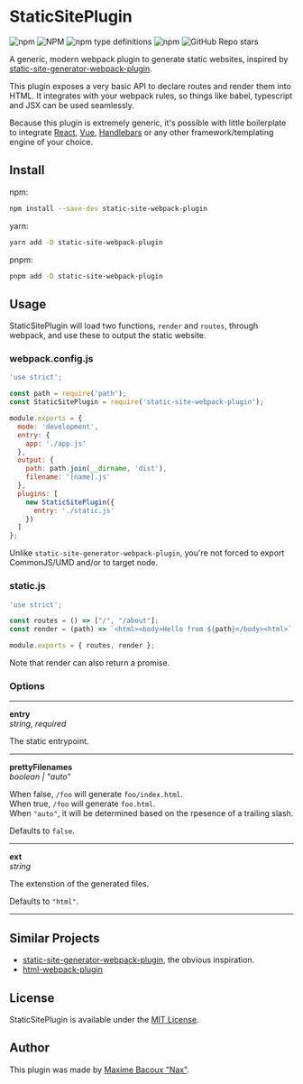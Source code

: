 # StaticSitePlugin

![npm](https://img.shields.io/npm/v/static-site-webpack-plugin)
![NPM](https://img.shields.io/npm/l/static-site-webpack-plugin)
![npm type definitions](https://img.shields.io/npm/types/static-site-webpack-plugin)
![npm](https://img.shields.io/npm/dt/static-site-webpack-plugin)
![GitHub Repo stars](https://img.shields.io/github/stars/Nax/static-site-webpack-plugin)

A generic, modern webpack plugin to generate static websites, inspired by [static-site-generator-webpack-plugin](https://github.com/markdalgleish/static-site-generator-webpack-plugin).

This plugin exposes a very basic API to declare routes and render them into HTML. It integrates with your webpack rules, so things like babel, typescript and JSX can be used seamlessly.

Because this plugin is extremely generic, it's possible with little boilerplate to integrate [React](https://fr.reactjs.org/), [Vue](https://vuejs.org/), [Handlebars](https://handlebarsjs.com/) or any other framework/templating engine of your choice.

## Install

npm:
```sh
npm install --save-dev static-site-webpack-plugin
```

yarn:
```sh
yarn add -D static-site-webpack-plugin
```

pnpm:
```sh
pnpm add -D static-site-webpack-plugin
```

## Usage

StaticSitePlugin will load two functions, `render` and `routes`, through webpack, and use these to output the static website.

### webpack.config.js

```js
'use strict';

const path = require('path');
const StaticSitePlugin = require('static-site-webpack-plugin');

module.exports = {
  mode: 'development',
  entry: {
    app: './app.js'
  },
  output: {
    path: path.join(__dirname, 'dist'),
    filename: '[name].js'
  },
  plugins: [
    new StaticSitePlugin({
      entry: './static.js'
    })
  ]
};
```

Unlike `static-site-generator-webpack-plugin`, you're not forced to export CommonJS/UMD and/or to target node.

### static.js

```js
'use strict';

const routes = () => ["/", "/about"];
const render = (path) => `<html><body>Hello from ${path}</body><html>`;

module.exports = { routes, render };
```

Note that render can also return a promise.

### Options

---

**entry**  
*string, required*  

The static entrypoint.

---
**prettyFilenames**  
*boolean | "auto"*  

When false, `/foo` will generate `foo/index.html`.  
When true, `/foo` will generate `foo.html`.  
When `"auto"`, it will be determined based on the rpesence of a trailing slash.

Defaults to `false`.

---

**ext**  
*string*  

The extenstion of the generated files.  

Defaults to `"html"`.

---

## Similar Projects

 * [static-site-generator-webpack-plugin](https://github.com/markdalgleish/static-site-generator-webpack-plugin), the obvious inspiration.
 * [html-webpack-plugin](https://github.com/jantimon/html-webpack-plugin)

## License

StaticSitePlugin is available under the [MIT License](LICENSE).

## Author

This plugin was made by [Maxime Bacoux "Nax"](https://github.com/Nax).
